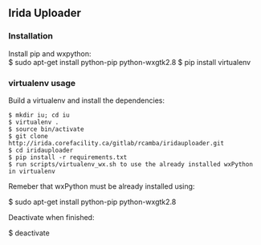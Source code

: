 ## Irida Uploader  


### Installation  
Install pip and wxpython:  
    $ sudo apt-get install python-pip python-wxgtk2.8    $ pip install virtualenv  

### virtualenv usage  

Build a virtualenv and install the dependencies:

    $ mkdir iu; cd iu
    $ virtualenv .
    $ source bin/activate
    $ git clone http://irida.corefacility.ca/gitlab/rcamba/iridauploader.git
    $ cd iridauploader
    $ pip install -r requirements.txt
    $ run scripts/virtualenv_wx.sh to use the already installed wxPython in virtualenv

Remeber that wxPython must be already installed using:

  $ sudo apt-get install python-pip python-wxgtk2.8

Deactivate when finished:  

  $ deactivate  
